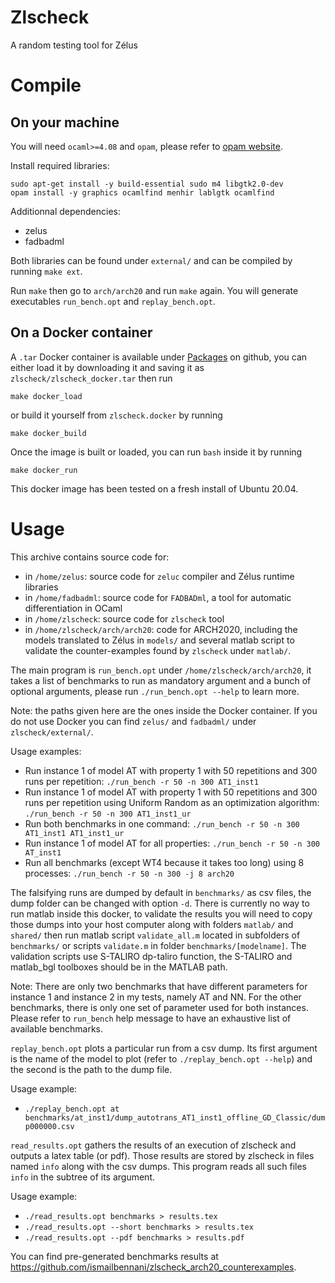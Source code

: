 # Zlscheck
A random testing tool for Zélus

# Compile
## On your machine

You will need `ocaml>=4.08` and `opam`, please refer to [opam website](https://opam.ocaml.org/doc/Install.html).

Install required libraries:

```
sudo apt-get install -y build-essential sudo m4 libgtk2.0-dev
opam install -y graphics ocamlfind menhir lablgtk ocamlfind
```

Additionnal dependencies:
- zelus
- fadbadml

Both libraries can be found under `external/` and can be compiled by running `make ext`.

Run `make` then go to `arch/arch20` and run `make` again. You will generate executables `run_bench.opt` and `replay_bench.opt`.

## On a Docker container

A `.tar` Docker container is available under [Packages](https://github.com/ismailbennani/zlscheck/packages) on github, you can either load it by downloading it and saving it as `zlscheck/zlscheck_docker.tar` then run

```
make docker_load
```

or build it yourself from `zlscheck.docker` by running

```
make docker_build
```

Once the image is built or loaded, you can run `bash` inside it by running

```
make docker_run
```

This docker image has been tested on a fresh install of Ubuntu 20.04.

# Usage

This archive contains source code for:
- in `/home/zelus`: source code for `zeluc` compiler and Zélus runtime libraries
- in `/home/fadbadml`: source code for `FADBADml`, a tool for automatic differentiation in OCaml
- in `/home/zlscheck`: source code for `zlscheck` tool
- in `/home/zlscheck/arch/arch20`: code for ARCH2020, including the models translated to Zélus in `models/` and several matlab script to validate the counter-examples found by `zlscheck` under `matlab/`.

The main program is `run_bench.opt` under `/home/zlscheck/arch/arch20`, it takes a list of benchmarks to run as mandatory argument and a bunch of optional arguments, please run `./run_bench.opt --help` to learn more.

Note: the paths given here are the ones inside the Docker container. If you do not use Docker you can find `zelus/` and `fadbadml/` under `zlscheck/external/`.

Usage examples:
- Run instance 1 of model AT with property 1 with 50 repetitions and 300 runs per repetition:
    `./run_bench -r 50 -n 300 AT1_inst1`
- Run instance 1 of model AT with property 1 with 50 repetitions and 300 runs per repetition using Uniform Random as an optimization algorithm:
    `./run_bench -r 50 -n 300 AT1_inst1_ur`
- Run both benchmarks in one command:
    `./run_bench -r 50 -n 300 AT1_inst1 AT1_inst1_ur`
- Run instance 1 of model AT for all properties:
    `./run_bench -r 50 -n 300 AT_inst1`
- Run all benchmarks (except WT4 because it takes too long) using 8 processes:
    `./run_bench -r 50 -n 300 -j 8 arch20`

The falsifying runs are dumped by default in `benchmarks/` as csv files, the dump folder can be changed with option `-d`.
There is currently no way to run matlab inside this docker, to validate the results you will need to copy those dumps into your host computer along with folders `matlab/` and `shared/` then run matlab script `validate_all.m` located in subfolders of `benchmarks/` or scripts `validate.m` in folder `benchmarks/[modelname]`. The validation scripts use S-TALIRO dp-taliro function, the S-TALIRO and matlab_bgl toolboxes should be in the MATLAB path.

Note: There are only two benchmarks that have different parameters for instance 1 and instance 2 in my tests, namely AT and NN. For the other benchmarks, there is only one set of parameter used for both instances. Please refer to `run_bench` help message to have an exhaustive list of available benchmarks.

`replay_bench.opt` plots a particular run from a csv dump. Its first argument is the name of the model to plot (refer to `./replay_bench.opt --help`) and the second is the path to the dump file.

Usage example:
- `./replay_bench.opt at benchmarks/at_inst1/dump_autotrans_AT1_inst1_offline_GD_Classic/dump000000.csv`

`read_results.opt` gathers the results of an execution of zlscheck and outputs a latex table (or pdf). Those results are stored by zlscheck in files named `info` along with the csv dumps. This program reads all such files `info` in the subtree of its argument.

Usage example:
- `./read_results.opt benchmarks > results.tex`
- `./read_results.opt --short benchmarks > results.tex`
- `./read_results.opt --pdf benchmarks > results.pdf`

You can find pre-generated benchmarks results at https://github.com/ismailbennani/zlscheck_arch20_counterexamples.
